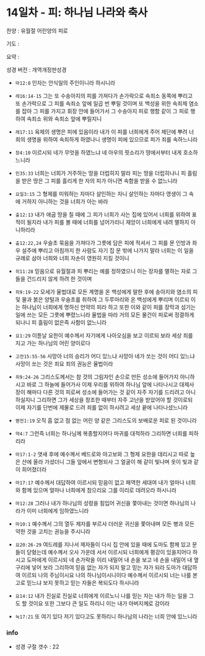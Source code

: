 # 14일차 - 피: 하나님 나라와 축사

찬양 : 유월절 어린양의 피로

기도 : 

요약 : 

성경 버전 : 개역개정판성경

- `마12:8` 인자는 안식일의 주인이니라 하시니라

- `레16:14-15` 그는 또 수송아지의 피를 가져다가 손가락으로 속죄소 동쪽에 뿌리고 또 손가락으로 그 피를 속죄소 앞에 일곱 번 뿌릴 것이며  또 백성을 위한 속죄제 염소를 잡아 그 피를 가지고 휘장 안에 들어가서 그 수송아지 피로 행함 같이 그 피로 행하여 속죄소 위와 속죄소 앞에 뿌릴지니 

- `레17:11` 육체의 생명은 피에 있음이라 내가 이 피를 너희에게 주어 제단에 뿌려 너희의 생명을 위하여 속죄하게 하였나니 생명이 피에 있으므로 피가 죄를 속하느니라 

- `창4:10` 이르시되 네가 무엇을 하였느냐 네 아우의 핏소리가 땅에서부터 내게 호소하느니라

- `민35:33` 너희는 너희가 거주하는 땅을 더럽히지 말라 피는 땅을 더럽히나니 피 흘림을 받은 땅은 그 피를 흘리게 한 자의 피가 아니면 속함을 받을 수 없느니라 

- `요일3:15` 그 형제를 미워하는 자마다 살인하는 자니 살인하는 자마다 영생이 그 속에 거하지 아니하는 것을 너희가 아는 바라

- `출12:13` 내가 애굽 땅을 칠 때에 그 피가 너희가 사는 집에 있어서 너희를 위하여 표적이 될지라 내가 피를 볼 때에 너희를 넘어가리니 재앙이 너희에게 내려 멸하지 아니하리라 

- `출12:22,24` 우슬초 묶음을 가져다가 그릇에 담은 피에 적셔서 그 피를 문 인방과 좌우 설주에 뿌리고 아침까지 한 사람도 자기 집 문 밖에 나가지 말라  너희는 이 일을 규례로 삼아 너희와 너희 자손이 영원히 지킬 것이니 

- `히11:28` 믿음으로 유월절과 피 뿌리는 예를 정하였으니 이는 장자를 멸하는 자로 그들을 건드리지 않게 하려 한 것이며

- `히9:19-22` 모세가 율법대로 모든 계명을 온 백성에게 말한 후에 송아지와 염소의 피 및 물과 붉은 양털과 우슬초를 취하여 그 두루마리와 온 백성에게 뿌리며 이르되 이는 하나님이 너희에게 명하신 언약의 피라 하고 또한 이와 같이 피를 장막과 섬기는 일에 쓰는 모든 그릇에 뿌렸느니라 율법을 따라 거의 모든 물건이 피로써 정결하게 되나니 피 흘림이 없은즉 사함이 없느니라

- `요1:29` 이튿날 요한이 예수께서 자기에게 나아오심을 보고 이르되 보라 세상 죄를 지고 가는 하나님의 어린 양이로다

- `고전15:55-56` 사망아 너의 승리가 어디 있느냐 사망아 네가 쏘는 것이 어디 있느냐 사망이 쏘는 것은 죄요 죄의 권능은 율법이라

- `히9:24-26` 그리스도께서는 참 것의 그림자인 손으로 만든 성소에 들어가지 아니하시고 바로 그 하늘에 들어가사 이제 우리를 위하여 하나님 앞에 나타나시고 대제사장이 해마다 다른 것의 피로써 성소에 들어가는 것 같이 자주 자기를 드리려고 아니하실지니 그리하면 그가 세상을 창조한 때부터 자주 고난을 받았어야 할 것이로되 이제 자기를 단번에 제물로 드려 죄를 없이 하시려고 세상 끝에 나타나셨느니라

- `벧전1:19` 오직 흠 없고 점 없는 어린 양 같은 그리스도의 보배로운 피로 된 것이니라

- `약4:7` 그런즉 너희는 하나님께 복종할지어다 마귀를 대적하라 그리하면 너희를 피하리라

- `마17:1-2` 엿새 후에 예수께서 베드로와 야고보와 그 형제 요한을 데리시고 따로 높은 산에 올라 가셨더니  그들 앞에서 변형되사 그 얼굴이 해 같이 빛나며 옷이 빛과 같이 희어졌더라

- `마17:17` 예수께서 대답하여 이르시되 믿음이 없고 패역한 세대여 내가 얼마나 너희와 함께 있으며 얼마나 너희에게 참으리요 그를 이리로 데려오라 하시니라

- `마12:28` 그러나 내가 하나님의 성령을 힘입어 귀신을 쫓아내는 것이면 하나님의 나라가 이미 너희에게 임하였느니라

- `마10:1` 예수께서 그의 열두 제자를 부르사 더러운 귀신을 쫓아내며 모든 병과 모든 약한 것을 고치는 권능을 주시니라

- `요20:26-29` 여드레를 지나서 제자들이 다시 집 안에 있을 때에 도마도 함께 있고 문들이 닫혔는데 예수께서 오사 가운데 서서 이르시되 너희에게 평강이 있을지어다 하시고 도마에게 이르시되 네 손가락을 이리 내밀어 내 손을 보고 네 손을 내밀어 내 옆구리에 넣어 보라 그리하여 믿음 없는 자가 되지 말고 믿는 자가 되라 도마가 대답하여 이르되 나의 주님이시요 나의 하나님이시니이다 예수께서 이르시되 너는 나를 본 고로 믿느냐 보지 못하고 믿는 자들은 복되도다 하시니라

- `요14:12` 내가 진실로 진실로 너희에게 이르노니 나를 믿는 자는 내가 하는 일을 그도 할 것이요 또한 그보다 큰 일도 하리니 이는 내가 아버지께로 감이라

- `눅17:21` 또 여기 있다 저기 있다고도 못하리니 하나님의 나라는 너희 안에 있느니라

### info

- 성경 구절 갯수 : 22